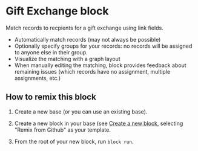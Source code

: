 # Gift Exchange block

Match records to recpients for a gift exchange using link fields. 
* Automatically match records (may not always be possible)
* Optionally specify groups for your records: no records will be assigned to anyone else in their group.
* Visualize the matching with a graph layout 
* When manually editing the matching, block provides feedback about remaining issues (which records have no assignment, multiple assignments, etc.)

## How to remix this block

1. Create a new base (or you can use an existing base).

2. Create a new block in your base (see [Create a new block](https://airtable.com/developers/blocks/guides/hello-world-tutorial#create-a-new-block),
   selecting "Remix from Github" as your template.

3. From the root of your new block, run `block run`.